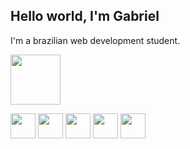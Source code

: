 ## Hello world, I'm Gabriel

I'm a brazilian web development student.


<a href="https://www.linkedin.com/in/gabriel-chiavegatto-95385a236/" target="blank"> <img width=80px src="https://img.shields.io/badge/LinkedIn-0077B5?style=for-the-badge&logo=linkedin&logoColor=white" /> </a>

<div>  
  <img height='40px' src="https://cdn.jsdelivr.net/gh/devicons/devicon/icons/html5/html5-original.svg" />
  <img height='40px' src="https://cdn.jsdelivr.net/gh/devicons/devicon/icons/css3/css3-original.svg" />
  <img height='40px' src="https://cdn.jsdelivr.net/gh/devicons/devicon/icons/javascript/javascript-original.svg" />
  <img height='40px' src="https://cdn.jsdelivr.net/gh/devicons/devicon/icons/react/react-original.svg" />  
  <img height='40px' src="https://cdn.jsdelivr.net/npm/devicons@1.8.0/!SVG/nodejs.svg" /> 
</div>
